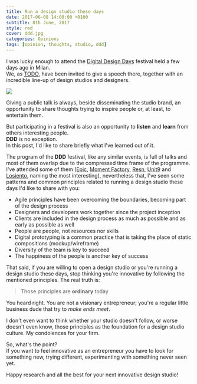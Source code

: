 ```yaml
---
title: Run a design studio these days
date: 2017-06-08 14:00:00 +0100
subtitle: 8th June, 2017
style: red
cover: ddd.jpg
categories: Opinions
tags: [opinion, thoughts, studio, ddd]
---
```


I was lucky enough to attend the [Digital Design Days](http://www.ddd.it/) festival held a few days ago in Milan.  
We, as [TODO](https://todo.to.it/), have been invited to give a speech there, together with an incredible line-up of design studios and designers.

![](/assets/posts/run-a-design-studio/ddd.jpg)

Giving a public talk is always, beside disseminating the studio brand, an opportunity to share thoughts trying to inspire people or, at least, to entertain them.

But participating in a festival is also an opportunity to **listen** and **learn** from others interesting people.  
**DDD** is no exception.  
In this post, I'd like to share briefly what I've learned out of it.

The program of the **DDD** festival, like any similar events, is full of talks and most of them overlap due to the compressed time frame of the programme.  
I've attended some of them ([Epic](https://www.epic.net/), [Moment Factory](https://momentfactory.com), [Resn](http://resn.co.nz/), [Unit9](https://www.unit9.com/) and [Losiento](http://www.losiento.net/), naming the most interesting), nevertheless that, I've seen some patterns and common principles related to running a design studio these days I'd like to share with you:

- Agile principles have been overcoming the boundaries, becoming part of the design process
- Designers and developers work together since the project inception
- Clients are included in the design process as much as possible and as early as possible as well
- People are people, not resources nor skills
- Digital prototyping is a common practice that is taking the place of static compositions (mockup/wireframe)
- Diversity of the team is key to succeed
- The happiness of the people is another key of success


That said, if you are willing to open a design studio or you're running a design studio these days, stop thinking you're innovative by following the mentioned principles. The real truth is:

> Those principles are **ordinary** today

You heard right. You are not a visionary entrepreneur; you're a regular little business dude that try to *make ends meet*.

I don't even want to think whether your studio doesn't follow, or worse doesn't even know, those principles as the foundation for a design studio culture. My condolences for your firm.

So, what's the point?  
If you want to feel innovative as an entrepreneur you have to look for something new, trying different, experimenting with something never seen yet.

Happy research and all the best for your next innovative design studio!

